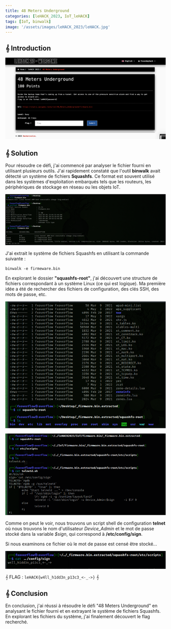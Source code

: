 ```yaml
---
title: 48 Meters Underground
categories: [leHACK_2023, IoT_leHACK]
tags: [IoT, binwalk]
image: '/assets/images/leHACK_2023/leHACK.jpg'
---
```


## 𝄞 Introduction
![Analyse](/assets/images/leHACK_2023/IoT/48_Meters_Underground/intro.png)

## 𝄞 Solution

Pour résoudre ce défi, j'ai commencé par analyser le fichier fourni en utilisant plusieurs outils. J'ai rapidement constaté que l'outil **binwalk** avait détecté un système de fichiers **Squashfs**. Ce format est souvent utilisé dans les systèmes d'exploitation embarqués tels que les routeurs, les périphériques de stockage en réseau ou les objets IoT.

![Analyse](/assets/images/leHACK_2023/IoT/48_Meters_Underground/analyses.png)

J'ai extrait le système de fichiers Squashfs en utilisant la commande suivante :

```shell
binwalk -e firmeware.bin
```
En explorant le dossier **"squashfs-root"**, j'ai découvert une structure de fichiers correspondant à un système Linux (ce qui est logique). Ma première idée a été de rechercher des fichiers de configuration, des clés SSH, des mots de passe, etc.

![Squashfs](/assets/images/leHACK_2023/IoT/48_Meters_Underground/squashfs.png)


![Telnet](/assets/images/leHACK_2023/IoT/48_Meters_Underground/telnet.png)

Comme on peut le voir, nous trouvons un script shell de configuration **telnet** où nous trouvons le nom d'utilisateur *Device_Admin* et le mot de passe stocké dans la variable *$sign*, qui correspond à **/etc/config/sign**. 


Si nous examinons ce fichier où le mot de passe est censé être stocké...

![Flag](/assets/images/leHACK_2023/IoT/48_Meters_Underground/flag.png)


𝄞 FLAG : `leHACK{w4ll_h1dd3n_p13c3_<-_->}` 𝄞 


## 𝄞 Conclusion
En conclusion, j'ai réussi à résoudre le défi "48 Meters Underground" en analysant le fichier fourni et en extrayant le système de fichiers Squashfs. En explorant les fichiers du système, j'ai finalement découvert le flag recherché.




